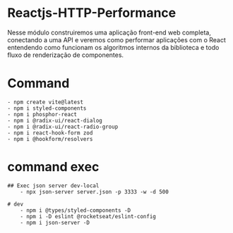 # Reactjs-HTTP-Performance
Nesse módulo construiremos uma aplicação front-end web completa, conectando a uma API e veremos como performar aplicações com o React entendendo como funcionam os algoritmos internos da biblioteca e todo fluxo de renderização de componentes.

# Command
    - npm create vite@latest
    - npm i styled-components
    - npm i phosphor-react
    - npm i @radix-ui/react-dialog
    - npm i @radix-ui/react-radio-group
    - npm i react-hook-form zod
    - npm i @hookform/resolvers 

# command exec
    ## Exec json server dev-local
        - npx json-server server.json -p 3333 -w -d 500
    
    # dev
        - npm i @types/styled-components -D
        - npm i -D eslint @rocketseat/eslint-config
        - npm i json-server -D